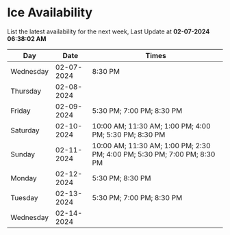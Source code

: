 # Ice Availability

List the latest availability for the next week, Last Update at **02-07-2024 06:38:02 AM**

| Day         | Date        | Times       |
| ----------- | ----------- | ----------- |
|Wednesday|02-07-2024|8:30 PM|
|Thursday|02-08-2024||
|Friday|02-09-2024|5:30 PM; 7:00 PM; 8:30 PM|
|Saturday|02-10-2024|10:00 AM; 11:30 AM; 1:00 PM; 4:00 PM; 5:30 PM; 8:30 PM|
|Sunday|02-11-2024|10:00 AM; 11:30 AM; 1:00 PM; 2:30 PM; 4:00 PM; 5:30 PM; 7:00 PM; 8:30 PM|
|Monday|02-12-2024|5:30 PM; 8:30 PM|
|Tuesday|02-13-2024|5:30 PM; 7:00 PM; 8:30 PM|
|Wednesday|02-14-2024||
